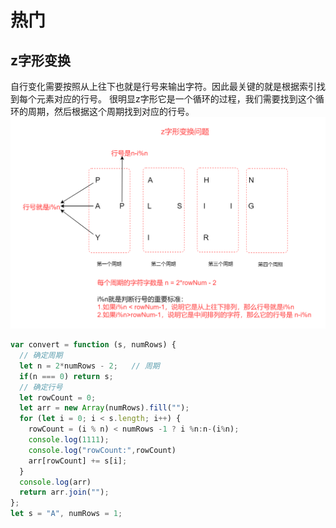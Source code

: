 # 热门


## z字形变换

自行变化需要按照从上往下也就是行号来输出字符。因此最关键的就是根据索引找到每个元素对应的行号。
很明显z字形它是一个循环的过程，我们需要找到这个循环的周期，然后根据这个周期找到对应的行号。
![z字形变换](./imgs/z字形变换.png)
```js
var convert = function (s, numRows) {
  // 确定周期  
  let n = 2*numRows - 2;   // 周期
  if(n === 0) return s;
  // 确定行号
  let rowCount = 0;
  let arr = new Array(numRows).fill("");
  for (let i = 0; i < s.length; i++) {
    rowCount = (i % n) < numRows -1 ? i %n:n-(i%n);
    console.log(1111);
    console.log("rowCount:",rowCount)
    arr[rowCount] += s[i];
  }
  console.log(arr)
  return arr.join("");
};
let s = "A", numRows = 1;
```
